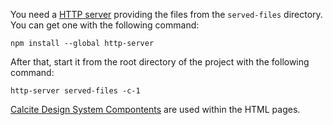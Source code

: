 You need a [HTTP server](https://www.npmjs.com/package/http-server) providing the files from the `served-files` directory.
You can get one with the following command:

```shell
npm install --global http-server
```
After that, start it from the root directory of the project with the following command:

```shell
http-server served-files -c-1
```
[Calcite Design System Compontents](https://developers.arcgis.com/calcite-design-system/components/) are used within the HTML pages.